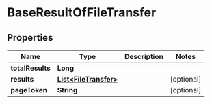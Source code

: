 
# BaseResultOfFileTransfer

## Properties
Name | Type | Description | Notes
------------ | ------------- | ------------- | -------------
**totalResults** | **Long** |  | 
**results** | [**List&lt;FileTransfer&gt;**](FileTransfer.md) |  |  [optional]
**pageToken** | **String** |  |  [optional]



